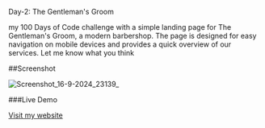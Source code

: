 Day-2: The Gentleman's Groom 
 
my 100 Days of Code challenge with a simple landing page for The Gentleman's Groom, a modern barbershop. The page is designed for easy navigation on mobile devices and provides a quick overview of our services. Let me know what you think

##Screenshot

![Screenshot_16-9-2024_23139_](https://github.com/user-attachments/assets/89f37f79-f7c3-4547-ba18-7f25222a35c7)


###Live Demo

[Visit my website](https://roobiwebdev.github.io/Day-2-The-Gentleman-s-Groom/)
